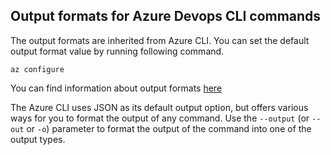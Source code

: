 ## Output formats for Azure Devops CLI commands

The output formats are inherited from Azure CLI. You can set the default output format value by running following command.
```
az configure
```
You can find information about output formats [here](https://docs.microsoft.com/en-us/cli/azure/format-output-azure-cli?view=azure-cli-latest)

The Azure CLI uses JSON as its default output option, but offers various ways for you to format the output of any command.  Use the `--output` (or `--out` or `-o`) parameter to format the output of the command into one of the output types. 
